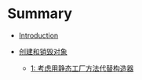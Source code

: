 # Summary

* [Introduction](README.md)

* [创建和销毁对象](first/README.md)

    * [1: 考虑用静态工厂方法代替构造器](first/1-kao-lv-yong-jing-tai-gong-chang-fang-fa-dai-ti-gou-zao-qi.md)

